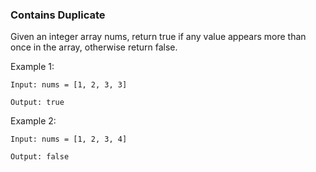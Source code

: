 ### Contains Duplicate
Given an integer array nums, return true if any value appears more than once in the array, otherwise return false.

Example 1:
```
Input: nums = [1, 2, 3, 3]

Output: true
```

Example 2:
``` 
Input: nums = [1, 2, 3, 4]

Output: false
```
